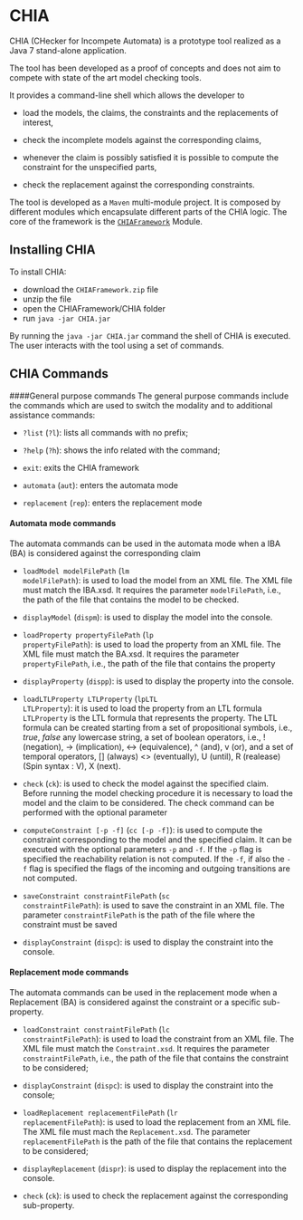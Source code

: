 # CHIA

CHIA (CHecker for Incompete Automata) is a prototype tool realized as a Java 7 stand-alone application.  

The tool has been developed as a proof of concepts and does not aim to compete with state of the art model checking tools.  

It provides a command-line shell which allows the developer to 

* load the models, the claims, the constraints and the replacements of interest,

* check the incomplete models against the corresponding claims,

* whenever the claim is possibly satisfied it is possible to compute the constraint for the unspecified parts,

* check the replacement against the corresponding constraints.

The tool is developed as a <code>Maven</code> multi-module project. It is composed by different modules which encapsulate different parts of the CHIA logic. The core of the framework is the [<code>CHIAFramework</code>](https://github.com/claudiomenghi/IncompleteAutomataBasedModelChecking/tree/master/IncompleteAutomataBasedModelChecking/CHIAFramework) Module.

## Installing CHIA

To install CHIA:

* download the <code>CHIAFramework.zip</code> file
* unzip the file
* open the CHIAFramework/CHIA folder 
* run <code>java -jar CHIA.jar</code>

By running the <code>java -jar CHIA.jar</code> command the  shell of CHIA is executed. The user interacts with the tool using a set of commands.

## CHIA Commands

####General purpose commands
The general purpose commands include the commands which are used to switch the modality and to additional assistance commands:

* <code>?list</code> (<code>?l</code>): lists all commands with no prefix; 

* <code>?help</code> (<code>?h</code>): shows the info related with the command;

* <code>exit</code>: exits the CHIA framework

* <code>automata</code> (<code>aut</code>): enters the automata mode

* <code>replacement</code> (<code>rep</code>): enters the replacement mode


#### Automata mode commands
The automata commands can be used in the automata mode when a IBA (BA) is considered against the corresponding claim

* <code>loadModel modelFilePath</code> (<code>lm modelFilePath</code>): is used to load the model from an XML file. The XML file must match the IBA.xsd. It requires the parameter <code>modelFilePath</code>, i.e., the path of the file that contains the model to be checked.

* <code>displayModel</code> (<code>dispm</code>): is used to display the model into the console.

* <code>loadProperty propertyFilePath</code> (<code>lp propertyFilePath</code>): is used to load the property from an XML file. The XML file must match the BA.xsd. It requires the parameter <code>propertyFilePath</code>, i.e., the path of the file that contains the property

* <code>displayProperty</code> (<code>dispp</code>): is used to display the property into the console.

* <code>loadLTLProperty LTLProperty</code> (<code>lpLTL LTLProperty</code>): it is used to load the property from an LTL formula <code>LTLProperty</code> is the LTL formula that represents the property. The LTL formula can be created starting from a set of propositional symbols, i.e., <i>true</i>, <i>false</i> any lowercase string, a set of boolean operators, i.e., !  (negation), -> (implication), <-> (equivalence), ^ (and),  v  (or), and a set of temporal operators, []   (always)  <>   (eventually), U   (until), R   (realease) (Spin syntax : V),  X   (next).

* <code>check</code> (<code>ck</code>): is used to check the model against the specified claim. Before running the model checking procedure it is necessary to load the model and the claim to be considered. The check command can be performed with the optional parameter

* <code>computeConstraint [-p -f]</code> (<code>cc [-p -f]</code>): is used to compute the constraint corresponding to the model and the specified claim. It can be executed with the optional parameters <code>-p</code> and <code>-f</code>. If the 
<code>-p</code> flag is specified the reachability relation is not computed. If the <code>-f</code>, if also the <code>-f</code> flag is specified the flags of the incoming and outgoing transitions are not computed.
			
* <code>saveConstraint constraintFilePath</code> (<code>sc constraintFilePath</code>): is used to save the constraint in an XML file. The parameter <code>constraintFilePath</code> is the path of the file where the constraint must be saved

* <code>displayConstraint</code> (<code>dispc</code>): is used to display the constraint into the console.

#### Replacement mode commands
The automata commands can be used in the replacement mode when a Replacement (BA) is considered against the constraint or a specific sub-property.


* <code>loadConstraint constraintFilePath</code> (<code>lc constraintFilePath</code>): is used to load the constraint from an XML file. The XML file must match the <code>Constraint.xsd</code>. It requires the parameter <code>constraintFilePath</code>, i.e., the path of the file that contains the constraint to be considered;

* <code>displayConstraint</code> (<code>dispc</code>): is used to display the constraint into the console;

* <code>loadReplacement replacementFilePath</code> (<code>lr replacementFilePath</code>): is used to load the replacement from an XML file. The XML file must mach the <code>Replacement.xsd</code>. The parameter <code>replacementFilePath</code> is the path of the file that contains the replacement to be considered;

* <code>displayReplacement</code> (<code>dispr</code>): is used to display the replacement into the console.

* <code>check</code> (<code>ck</code>): is used to check the replacement  against the corresponding sub-property. 


